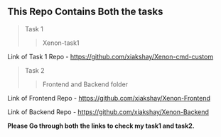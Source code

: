 ## This Repo Contains Both the tasks 

> Task 1 
>> Xenon-task1

Link of Task 1 Repo - https://github.com/xiakshay/Xenon-cmd-custom 

>Task 2
>> Frontend and Backend folder


Link of Frontend Repo - https://github.com/xiakshay/Xenon-Frontend

Link of Backend Repo - https://github.com/xiakshay/Xenon-Backend


**Please Go through both the links to check my task1 and task2.**


